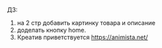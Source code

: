 ДЗ:
1. на 2 стр добавить картинку товара и описание
2. доделать кнопку home.
3. Креатив приветствуется
https://animista.net/
